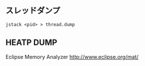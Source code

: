 
## スレッドダンプ

```
jstack <pid> > thread.dump

```


## HEATP DUMP

Eclipse Memory Analyzer http://www.eclipse.org/mat/

